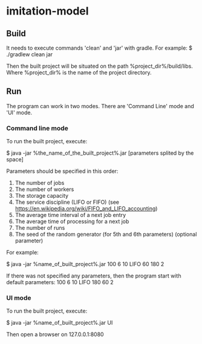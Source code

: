# imitation-model

## Build

It needs to execute commands 'clean' and  'jar' with gradle. For example:
$ ./gradlew clean jar
 
Then the built project will be situated on the path %project_dir%/build/libs. Where %project_dir% is the name of the project directory.

## Run

The program can work in two modes. There are 'Command Line' mode and 'UI' mode.

### Command line mode

To run the built project, execute:

$ java -jar %the_name_of_the_built_project%.jar [parameters splited by the space]

Parameters should be specified in this order:
1. The number of jobs
2. The number of workers
3. The storage capacity
4. The service discipline (LIFO or FIFO) (see https://en.wikipedia.org/wiki/FIFO_and_LIFO_accounting)
5. The average time interval of a next job entry
6. The average time of processing for a next job
7. The number of runs
8. The seed of the random generator (for 5th and 6th parameters) (optional parameter)

For example:

$ java -jar %name_of_built_project%.jar 100 6 10 LIFO 60 180 2

If there was not specified any parameters, then the program start with default parameters: 100 6 10 LIFO 180 60 2

### UI mode

To run the built project, execute:

$ java -jar %name_of_built_project%.jar UI

Then open a browser on 127.0.0.1:8080

